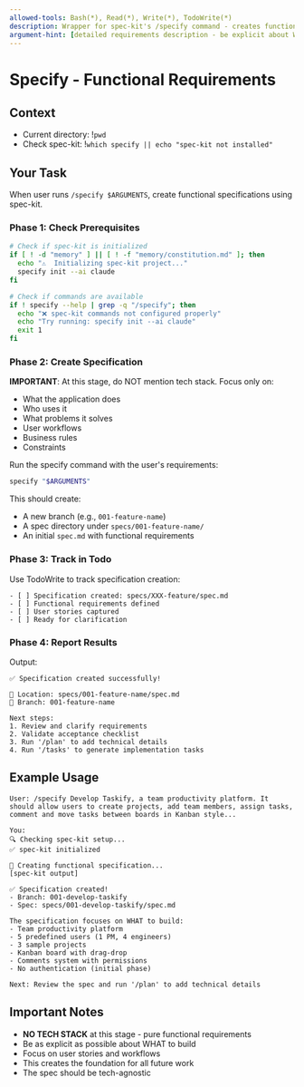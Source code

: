 ```yaml
---
allowed-tools: Bash(*), Read(*), Write(*), TodoWrite(*)
description: Wrapper for spec-kit's /specify command - creates functional requirements WITHOUT tech stack
argument-hint: [detailed requirements description - be explicit about WHAT not HOW]
---
```


# Specify - Functional Requirements

## Context
- Current directory: !`pwd`
- Check spec-kit: !`which specify || echo "spec-kit not installed"`

## Your Task

When user runs `/specify $ARGUMENTS`, create functional specifications using spec-kit.

### Phase 1: Check Prerequisites

```bash
# Check if spec-kit is initialized
if [ ! -d "memory" ] || [ ! -f "memory/constitution.md" ]; then
  echo "⚠️  Initializing spec-kit project..."
  specify init --ai claude
fi

# Check if commands are available
if ! specify --help | grep -q "/specify"; then
  echo "❌ spec-kit commands not configured properly"
  echo "Try running: specify init --ai claude"
  exit 1
fi
```

### Phase 2: Create Specification

**IMPORTANT**: At this stage, do NOT mention tech stack. Focus only on:
- What the application does
- Who uses it
- What problems it solves
- User workflows
- Business rules
- Constraints

Run the specify command with the user's requirements:
```bash
specify "$ARGUMENTS"
```

This should create:
- A new branch (e.g., `001-feature-name`)
- A spec directory under `specs/001-feature-name/`
- An initial `spec.md` with functional requirements

### Phase 3: Track in Todo

Use TodoWrite to track specification creation:
```
- [ ] Specification created: specs/XXX-feature/spec.md
- [ ] Functional requirements defined
- [ ] User stories captured
- [ ] Ready for clarification
```

### Phase 4: Report Results

Output:
```
✅ Specification created successfully!

📁 Location: specs/001-feature-name/spec.md
🌿 Branch: 001-feature-name

Next steps:
1. Review and clarify requirements
2. Validate acceptance checklist
3. Run '/plan' to add technical details
4. Run '/tasks' to generate implementation tasks
```

## Example Usage

```
User: /specify Develop Taskify, a team productivity platform. It should allow users to create projects, add team members, assign tasks, comment and move tasks between boards in Kanban style...

You: 
🔍 Checking spec-kit setup...
✅ spec-kit initialized

📝 Creating functional specification...
[spec-kit output]

✅ Specification created!
- Branch: 001-develop-taskify
- Spec: specs/001-develop-taskify/spec.md

The specification focuses on WHAT to build:
- Team productivity platform
- 5 predefined users (1 PM, 4 engineers)
- 3 sample projects
- Kanban board with drag-drop
- Comments system with permissions
- No authentication (initial phase)

Next: Review the spec and run '/plan' to add technical details
```

## Important Notes

- **NO TECH STACK** at this stage - pure functional requirements
- Be as explicit as possible about WHAT to build
- Focus on user stories and workflows
- This creates the foundation for all future work
- The spec should be tech-agnostic